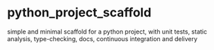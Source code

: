 # python_project_scaffold
simple and minimal scaffold for a python project, with unit tests, static analysis, type-checking, docs, continuous integration and delivery
